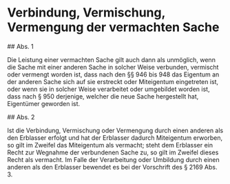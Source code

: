 # Verbindung, Vermischung, Vermengung der vermachten Sache



\#\# Abs. 1

 Die Leistung einer vermachten Sache gilt auch dann als unmöglich, wenn die Sache mit einer anderen Sache in solcher Weise verbunden, vermischt oder vermengt worden ist, dass nach den §§ 946 bis 948 das Eigentum an der anderen Sache sich auf sie erstreckt oder Miteigentum eingetreten ist, oder wenn sie in solcher Weise verarbeitet oder umgebildet worden ist, dass nach § 950 derjenige, welcher die neue Sache hergestellt hat, Eigentümer geworden ist.

\#\# Abs. 2

 Ist die Verbindung, Vermischung oder Vermengung durch einen anderen als den Erblasser erfolgt und hat der Erblasser dadurch Miteigentum erworben, so gilt im Zweifel das Miteigentum als vermacht; steht dem Erblasser ein Recht zur Wegnahme der verbundenen Sache zu, so gilt im Zweifel dieses Recht als vermacht. Im Falle der Verarbeitung oder Umbildung durch einen anderen als den Erblasser bewendet es bei der Vorschrift des § 2169 Abs. 3\. 

